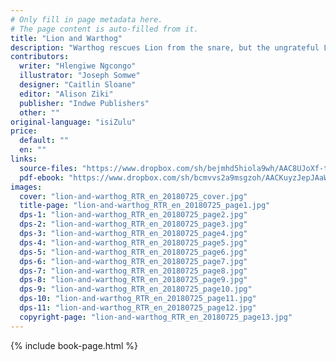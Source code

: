 ```yaml
---
# Only fill in page metadata here.
# The page content is auto-filled from it.
title: "Lion and Warthog"
description: "Warthog rescues Lion from the snare, but the ungrateful Lion now wants to eat Warthog. Luckily, clever Rabbit has a plan and he comes to Warthog’s rescue!"
contributors:
  writer: "Hlengiwe Ngcongo"
  illustrator: "Joseph Somwe"
  designer: "Caitlin Sloane"
  editor: "Alison Ziki"
  publisher: "Indwe Publishers"
  other: ""
original-language: "isiZulu"
price:
  default: ""
  en: ""
links:
  source-files: "https://www.dropbox.com/sh/bejmhd5hiola9wh/AAC8UJoXf-trqTSCzqBUErsza?dl=0"
  pdf-ebook: "https://www.dropbox.com/sh/bcmvvs2a9msgzoh/AACKuyzJepJAaWnC23oWEcxAa?dl=0"
images:
  cover: "lion-and-warthog_RTR_en_20180725_cover.jpg"
  title-page: "lion-and-warthog_RTR_en_20180725_page1.jpg"
  dps-1: "lion-and-warthog_RTR_en_20180725_page2.jpg"
  dps-2: "lion-and-warthog_RTR_en_20180725_page3.jpg"
  dps-3: "lion-and-warthog_RTR_en_20180725_page4.jpg"
  dps-4: "lion-and-warthog_RTR_en_20180725_page5.jpg"
  dps-5: "lion-and-warthog_RTR_en_20180725_page6.jpg"
  dps-6: "lion-and-warthog_RTR_en_20180725_page7.jpg"
  dps-7: "lion-and-warthog_RTR_en_20180725_page8.jpg"
  dps-8: "lion-and-warthog_RTR_en_20180725_page9.jpg"
  dps-9: "lion-and-warthog_RTR_en_20180725_page10.jpg"
  dps-10: "lion-and-warthog_RTR_en_20180725_page11.jpg"
  dps-11: "lion-and-warthog_RTR_en_20180725_page12.jpg"
  copyright-page: "lion-and-warthog_RTR_en_20180725_page13.jpg"
---
```


{% include book-page.html %}





